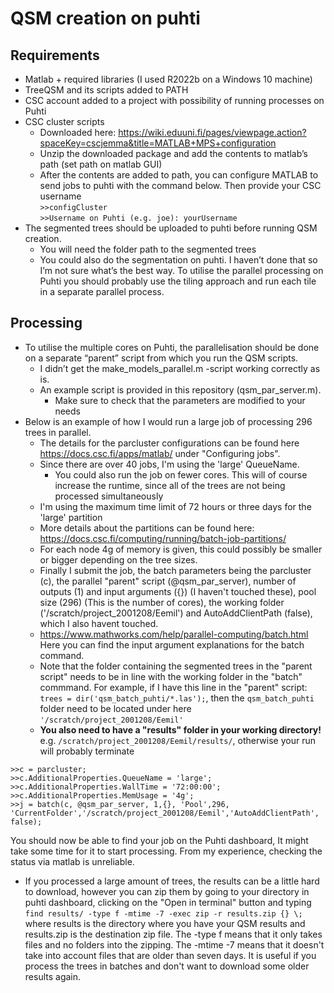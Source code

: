 # QSM creation on puhti
## Requirements
- Matlab + required libraries (I used R2022b on a Windows 10 machine)  
- TreeQSM and its scripts added to PATH  
- CSC account added to a project with possibility of running processes on Puhti   
- CSC cluster scripts
  - Downloaded here: https://wiki.eduuni.fi/pages/viewpage.action?spaceKey=cscjemma&title=MATLAB+MPS+configuration
  - Unzip the downloaded package and add the contents to matlab’s path (set path on matlab GUI)
  - After the contents are added to path, you can configure MATLAB to send jobs to puhti with the command below. Then provide your CSC username  
    ``>>configCluster``  
    ``>>Username on Puhti (e.g. joe): yourUsername``
- The segmented trees should be uploaded to puhti before running QSM creation.
  - You will need the folder path to the segmented trees
  - You could also do the segmentation on puhti. I haven’t done that so I’m not sure what’s the best way. To utilise the parallel processing on Puhti you should probably use the tiling approach and run each tile in a separate parallel process.
## Processing  
- To utilise the multiple cores on Puhti, the parallelisation should be done on a separate “parent” script from which you run the QSM scripts.
  - I didn’t get the make_models_parallel.m -script working correctly as is.
  - An example script is provided in this repository (qsm_par_server.m).
    - Make sure to check that the parameters are modified to your needs
- Below is an example of how I would run a large job of processing 296 trees in parallel.
  - The details for the parcluster configurations can be found here https://docs.csc.fi/apps/matlab/ under "Configuring jobs".
  - Since there are over 40 jobs, I'm using the 'large' QueueName.
    - You could also run the job on fewer cores. This will of course increase the runtime, since all of the trees are not being processed simultaneously
  - I'm using the maximum time limit of 72 hours or three days for the 'large' partition
  - More details about the partitions can be found here: https://docs.csc.fi/computing/running/batch-job-partitions/
  - For each node 4g of memory is given, this could possibly be smaller or bigger depending on the tree sizes.
  - Finally I submit the job, the batch parameters being the parcluster (c), the parallel "parent" script (@qsm_par_server), number of outputs (1) and input arguments ({}) (I haven't touched these), pool size (296) (This is the number of cores), the working folder ('/scratch/project_2001208/Eemil') and AutoAddClientPath (false), which I also havent touched.
  - https://www.mathworks.com/help/parallel-computing/batch.html Here you can find the input argument explanations for the batch command.
  - Note that the folder containing the segmented trees in the "parent script" needs to be in line with the working folder in the "batch" commmand. For example, if I have 
 this line in the "parent" script: ``trees = dir('qsm_batch_puhti/*.las');``, then the ``qsm_batch_puhti`` folder need to be located under here ``'/scratch/project_2001208/Eemil'``
  - **You also need to have a "results" folder in your working directory!** e.g. ``/scratch/project_2001208/Eemil/results/``, otherwise your run will probably terminate

``>>c = parcluster;``  
``>>c.AdditionalProperties.QueueName = 'large';  ``  
``>>c.AdditionalProperties.WallTime = '72:00:00';  ``  
``>>c.AdditionalProperties.MemUsage = '4g';  ``  
``>>j = batch(c, @qsm_par_server, 1,{}, 'Pool',296, 'CurrentFolder','/scratch/project_2001208/Eemil','AutoAddClientPath', false);``  

You should now be able to find your job on the Puhti dashboard, It might take some time for it to start processing. From my experience, checking the status via matlab is unreliable.


- If you processed a large amount of trees, the results can be a little hard to download, however you can zip them by going to your directory in puhti dashboard, clicking on the "Open in terminal" button and typing  ``find results/ -type f -mtime -7 -exec zip -r results.zip {} \;`` where results is the directory where you have your QSM results and results.zip is the destination zip file. The -type f means that it only takes files and no folders into the zipping. The -mtime -7 means that it doesn't take into account files that are older than seven days. It is useful if you process the trees in batches and don't want to download some older results again.
